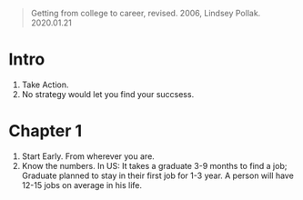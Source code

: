 > Getting from college to career, revised.  2006, Lindsey Pollak. 
> 2020.01.21

# Intro
1. Take Action.
2. No strategy would let you find your succsess.

# Chapter 1
1.  Start Early. From wherever you are. 
2. Know the numbers. In US: It takes a graduate 3-9 months to find a job; Graduate planned to stay in their first job for 1-3 year. A person will have 12-15 jobs on average in his life.


<!--stackedit_data:
eyJoaXN0b3J5IjpbODc0OTcxNDkzLDc4NjU1MDU3Nl19
-->
